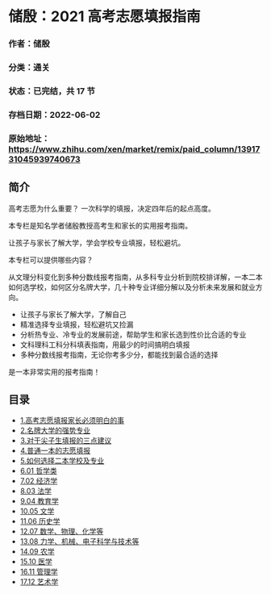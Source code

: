 # 储殷：2021 高考志愿填报指南

### 作者：储殷

### 分类：通关

### 状态：已完结，共 17 节

### 存档日期：2022-06-02

### 原始地址：https://www.zhihu.com/xen/market/remix/paid_column/1391731045939740673


## 简介
高考志愿为什么重要？ 
一次科学的填报，决定四年后的起点高度。 


本专栏是知名学者储殷教授高考生和家长的实用报考指南。


让孩子与家长了解大学，学会学校专业填报，轻松避坑。


本专栏可以提供哪些内容？


从文理分科变化到多种分数线报考指南，从多科专业分析到院校排详解，一本二本如何选学校，如何区分名牌大学，几十种专业详细分解以及分析未来发展和就业方向。 


* 让孩子与家长了解大学，了解自己
* 精准选择专业填报，轻松避坑又捡漏
* 分析热专业、冷专业的发展前途，帮助学生和家长选到性价比合适的专业
* 文科理科工科分科填表指南，用最少的时间搞明白填报
* 多种分数线报考指南，无论你考多少分，都能找到最合适的选择

是一本非常实用的报考指南！




## 目录
- [1.高考志愿填报家长必须明白的事](1.高考志愿填报家长必须明白的事.md)
- [2.名牌大学的强势专业](2.名牌大学的强势专业.md)
- [3.对于尖子生填报的三点建议](3.对于尖子生填报的三点建议.md)
- [4.普通一本的志愿填报](4.普通一本的志愿填报.md)
- [5.如何选择二本学校及专业](5.如何选择二本学校及专业.md)
- [6.01 哲学类](6.01%20哲学类.md)
- [7.02 经济学](7.02%20经济学.md)
- [8.03 法学](8.03%20法学.md)
- [9.04 教育学](9.04%20教育学.md)
- [10.05 文学](10.05%20文学.md)
- [11.06 历史学](11.06%20历史学.md)
- [12.07 数学、物理、化学等](12.07%20数学、物理、化学等.md)
- [13.08 力学、机械、电子科学与技术等](13.08%20力学、机械、电子科学与技术等.md)
- [14.09 农学](14.09%20农学.md)
- [15.10 医学](15.10%20医学.md)
- [16.11 管理学](16.11%20管理学.md)
- [17.12 艺术学](17.12%20艺术学.md)